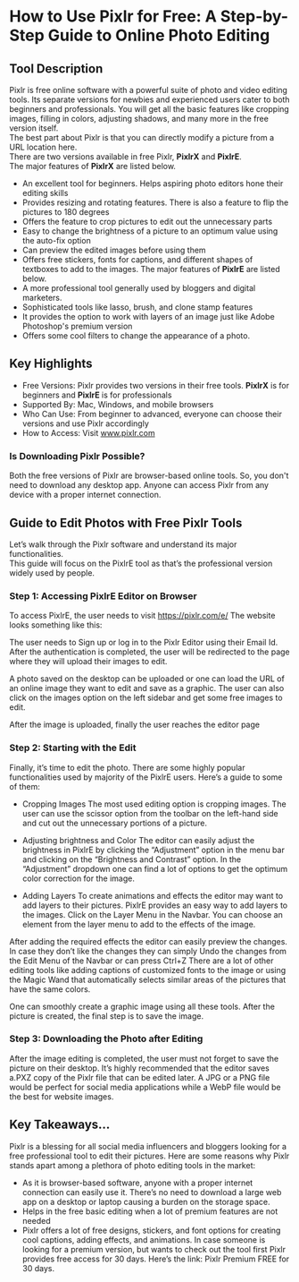 # How to Use Pixlr for Free: A Step-by-Step Guide to Online Photo Editing
## Tool Description
Pixlr is free online software with a powerful suite of photo and video editing tools. Its separate versions for newbies and experienced users cater to both beginners and professionals.
You will get all the basic features like cropping images, filling in colors, adjusting shadows, and many more in the free version itself. <br/> The best part about Pixlr is that you can directly modify a picture from a URL location here.<br/>
There are two versions available in free Pixlr, **PixlrX** and **PixlrE**. <br/>
The major features of **PixlrX** are listed below. <br/>
-	An excellent tool for beginners. Helps aspiring photo editors hone their editing skills
-	Provides resizing and rotating features. There is also a feature to flip the pictures to 180 degrees
-	Offers the feature to crop pictures to edit out the unnecessary parts
-	Easy to change the brightness of a picture to an optimum value using the auto-fix option
-	Can preview the edited images before using them
-	Offers free stickers, fonts for captions, and different shapes of textboxes to add to the images. 
The major features of **PixlrE** are listed below. <br/>
-	A more professional tool generally used by bloggers and digital marketers.
-	Sophisticated tools like lasso, brush, and clone stamp features
-	It provides the option to work with layers of an image just like Adobe Photoshop's premium version
-	Offers some cool filters to change the appearance of a photo.
## Key Highlights
-	Free Versions: Pixlr provides two versions in their free tools. **PixlrX** is for beginners and **PixlrE** is for professionals
-	Supported By: Mac, Windows, and mobile browsers
-	Who Can Use: From beginner to advanced, everyone can choose their versions and use Pixlr accordingly
-	How to Access: Visit www.pixlr.com
### Is Downloading Pixlr Possible?
Both the free versions of Pixlr are browser-based online tools. So, you don't need to download any desktop app. Anyone can access Pixlr from any device with a proper internet connection.
## Guide to Edit Photos with Free Pixlr Tools
Let’s walk through the Pixlr software and understand its major functionalities.<br/>
This guide will focus on the PixlrE tool as that’s the professional version widely used by people.
### Step 1: Accessing PixlrE Editor on Browser
To access PixlrE, the user needs to visit https://pixlr.com/e/
The website looks something like this:
 
The user needs to Sign up or log in to the Pixlr Editor using their Email Id. After the authentication is completed, the user will be redirected to the page where they will upload their images to edit.
 
A photo saved on the desktop can be uploaded or one can load the URL of an online image they want to edit and save as a graphic. The user can also click on the images option on the left sidebar and get some free images to edit.
 

After the image is uploaded, finally the user reaches the editor page

 
### Step 2: Starting with the Edit
Finally, it’s time to edit the photo. There are some highly popular functionalities used by majority of the PixlrE users. Here’s a guide to some of them:
-	Cropping Images
The most used editing option is cropping images. The user can use the scissor option from the toolbar on the left-hand side and cut out the unnecessary portions of a picture.
 
-	Adjusting brightness and Color
The editor can easily adjust the brightness in PixlrE by clicking the “Adjustment” option in the menu bar and clicking on the “Brightness and Contrast” option. In the “Adjustment” dropdown one can find a lot of options to get the optimum color correction for the image.

 
-	Adding Layers
To create animations and effects the editor may want to add layers to their pictures. PixlrE provides an easy way to add layers to the images. 
Click on the Layer Menu in the Navbar. You can choose an element from the layer menu to add to the effects of the image.

 
After adding the required effects the editor can easily preview the changes. In case they don’t like the changes they can simply Undo the changes from the Edit Menu of the Navbar or can press Ctrl+Z
There are a lot of other editing tools like adding captions of customized fonts to the image or using the Magic Wand that automatically selects similar areas of the pictures that have the same colors.

One can smoothly create a graphic image using all these tools. After the picture is created, the final step is to save the image.
### Step 3: Downloading the Photo after Editing
 
After the image editing is completed, the user must not forget to save the picture on their desktop.
It’s highly recommended that the editor saves a.PXZ copy of the Pixlr file that can be edited later. 
A JPG or a PNG file would be perfect for social media applications while a WebP file would be the best for website images.
 
## Key Takeaways…

Pixlr is a blessing for all social media influencers and bloggers looking for a free professional tool to edit their pictures. Here are some reasons why Pixlr stands apart among a plethora of photo editing tools in the market:
-	As it is browser-based software, anyone with a proper internet connection can easily use it. There’s no need to download a large web app on a desktop or laptop causing a burden on the storage space.
-	Helps in the free basic editing when a lot of premium features are not needed
-	Pixlr offers a lot of free designs, stickers, and font options for creating cool captions, adding effects, and animations.
In case someone is looking for a premium version, but wants to check out the tool first Pixlr provides free access for 30 days. Here’s the link:  Pixlr Premium FREE for 30 days.



